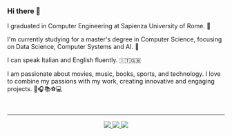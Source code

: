 ### Hi there 👋

I graduated in Computer Engineering at Sapienza University of Rome. 🧠

I'm currently studying for a master's degree in Computer Science, focusing on Data Science, Computer Systems and AI. 🌱



I can speak Italian and English fluently. 🇮🇹🇬🇧

I am passionate about movies, music, books, sports, and technology. I love to combine my passions with my work, creating innovative and engaging projects. 🎥🎧📚⚽💻


<br>

---

<p align='center'>
  <a href='https://x.com/f3gerar'>
    <img src='https://img.shields.io/badge/@f3gerar-black.svg?logo=x&logoColor=white'/>
  </a>
 <a href='https://huggingface.co/fegerar'>
    <img src='https://img.shields.io/badge/fegerar-gray.svg?logo=huggingface&logoColor=yellow'/>
  </a>
  <a href='https://www.linkedin.com/in/federico-gerardi-81407a1a1/'>
    <img src='https://img.shields.io/badge/-Linkedin-0e76a8?logo=linkedin&logoColor=white'/>
  </a>
</p>
